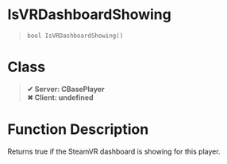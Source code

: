 # IsVRDashboardShowing
> `bool IsVRDashboardShowing()`
# Class
> __✔ Server: CBasePlayer__  
> __✖ Client: undefined__  
# Function Description
Returns true if the SteamVR dashboard is showing for this player.
